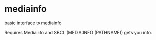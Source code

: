 # mediainfo
basic interface to mediainfo

Requires Mediainfo and SBCL
(MEDIA:INFO (PATHNAME)) gets you info.
